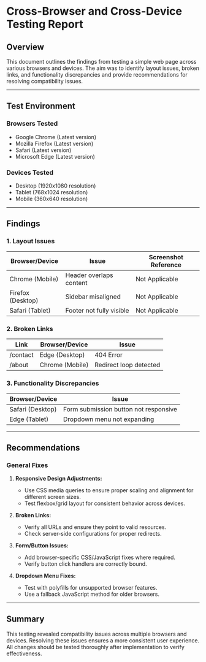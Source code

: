 
# Cross-Browser and Cross-Device Testing Report

## Overview
This document outlines the findings from testing a simple web page across various browsers and devices. The aim was to identify layout issues, broken links, and functionality discrepancies and provide recommendations for resolving compatibility issues.

---

## Test Environment

### Browsers Tested
- Google Chrome (Latest version)
- Mozilla Firefox (Latest version)
- Safari (Latest version)
- Microsoft Edge (Latest version)

### Devices Tested
- Desktop (1920x1080 resolution)
- Tablet (768x1024 resolution)
- Mobile (360x640 resolution)

---

## Findings

### 1. Layout Issues
| **Browser/Device**  | **Issue**                                 | **Screenshot Reference** |
|----------------------|-------------------------------------------|---------------------------|
| Chrome (Mobile)      | Header overlaps content                  | Not Applicable           |
| Firefox (Desktop)    | Sidebar misaligned                       | Not Applicable           |
| Safari (Tablet)      | Footer not fully visible                 | Not Applicable           |

### 2. Broken Links
| **Link**             | **Browser/Device**  | **Issue**              |
|----------------------|---------------------|------------------------|
| /contact             | Edge (Desktop)      | 404 Error              |
| /about               | Chrome (Mobile)     | Redirect loop detected |

### 3. Functionality Discrepancies
| **Browser/Device**  | **Issue**                                   |
|----------------------|-------------------------------------------|
| Safari (Desktop)     | Form submission button not responsive      |
| Edge (Tablet)        | Dropdown menu not expanding                |

---

## Recommendations

### General Fixes
1. **Responsive Design Adjustments:**
   - Use CSS media queries to ensure proper scaling and alignment for different screen sizes.
   - Test flexbox/grid layout for consistent behavior across devices.

2. **Broken Links:**
   - Verify all URLs and ensure they point to valid resources.
   - Check server-side configurations for proper redirects.

3. **Form/Button Issues:**
   - Add browser-specific CSS/JavaScript fixes where required.
   - Verify button click handlers are correctly bound.

4. **Dropdown Menu Fixes:**
   - Test with polyfills for unsupported browser features.
   - Use a fallback JavaScript method for older browsers.

---

## Summary
This testing revealed compatibility issues across multiple browsers and devices. Resolving these issues ensures a more consistent user experience. All changes should be tested thoroughly after implementation to verify effectiveness.
